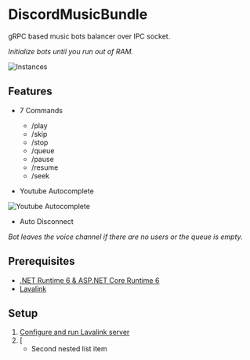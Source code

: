 # DiscordMusicBundle

gRPC based music bots balancer over IPC socket.

*Initialize bots until you run out of RAM.*

![Instances](https://cdn.discordapp.com/attachments/929788993669845002/929814179802669056/Instances.png)

## Features

- 7 Commands
  - /play
  - /skip
  - /stop
  - /queue
  - /pause
  - /resume
  - /seek

- Youtube Autocomplete 

![Youtube Autocomplete](https://cdn.discordapp.com/attachments/929788993669845002/929789151505690624/Youtube_Autocomplete.gif)

- Auto Disconnect
 
*Bot leaves the voice channel if there are no users or the queue is empty.*

## Prerequisites

- [.NET Runtime 6 & ASP.NET Core Runtime 6](https://dotnet.microsoft.com/en-us/download/dotnet/6.0)
- [Lavalink](https://github.com/freyacodes/Lavalink)
 
## Setup

1. [Configure and run Lavalink server](https://github.com/freyacodes/Lavalink#server-configuration) 
2. [
     - Second nested list item
